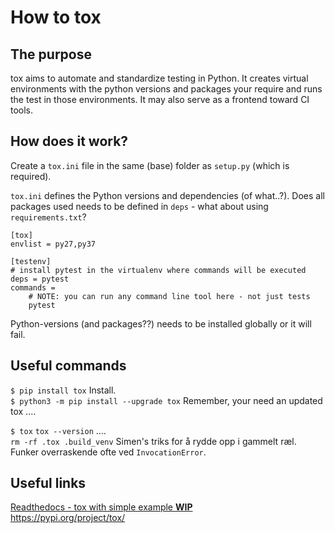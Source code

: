 # How to tox

## The purpose
tox aims to automate and standardize testing in Python. It creates virtual environments with the python versions and packages your require and runs the test in those environments. It may also serve as a frontend toward CI tools.

## How does it work?
Create a `tox.ini` file in the same (base) folder as `setup.py` (which is required). 

`tox.ini` defines the Python versions and dependencies (of what..?). Does all packages used needs to be defined in `deps` - what about using `requirements.txt`?


```
[tox]
envlist = py27,py37

[testenv]
# install pytest in the virtualenv where commands will be executed
deps = pytest
commands =
    # NOTE: you can run any command line tool here - not just tests
    pytest
```
Python-versions (and packages??) needs to be installed globally or it will fail.

## Useful commands
`$ pip install tox` Install.<br/>
`$ python3 -m pip install --upgrade tox` Remember, your need an updated tox  .... <br/>

`$ tox`
`tox --version`  .... <br/>
`rm -rf .tox .build_venv` Simen's triks for å rydde opp i gammelt ræl. Funker overraskende ofte ved `InvocationError`.<br />


## Useful links
[Readthedocs - tox with simple example **WIP**](https://tox.readthedocs.io/en/latest/)<br/>
https://pypi.org/project/tox/<br/>


